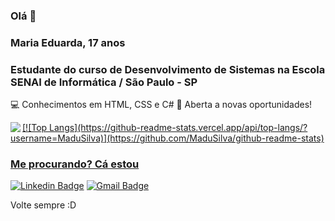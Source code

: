 ### Olá 🙋

### Maria Eduarda, 17 anos
### Estudante do curso de Desenvolvimento de Sistemas na Escola SENAI de Informática / São Paulo - SP
 💻 Conhecimentos em HTML, CSS e C#
 💁 Aberta a novas oportunidades!
 
<a href="https://github.com/MaduSilva/github-readme-stats">
  <img align="left" src="https://github-readme-stats.vercel.app/api?username=MaduSilva&show_icons=true" />
 [![Top Langs](https://github-readme-stats.vercel.app/api/top-langs/?username=MaduSilva)](https://github.com/MaduSilva/github-readme-stats)

### Me procurando? Cá estou

[![Linkedin Badge](https://img.shields.io/badge/-Madudev-blue?style=flat-square&logo=Linkedin&logoColor=white&link=https://www.linkedin.com/in/madudev)](https://www.linkedin.com/in/madudev)
[![Gmail Badge](https://img.shields.io/badge/-eumadu.silva@gmail.com-c14438?style=flat-square&logo=Gmail&logoColor=white&link=mailto:eumadu.silva@gmail.com)](mailto:eumadu.silva@gmail.com)


Volte sempre :D

